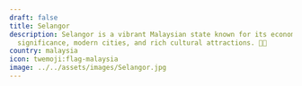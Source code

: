 ```yaml
---
draft: false
title: Selangor
description: Selangor is a vibrant Malaysian state known for its economic
  significance, modern cities, and rich cultural attractions. 🏢🌟
country: malaysia
icon: twemoji:flag-malaysia
image: ../../assets/images/Selangor.jpg
---
```

